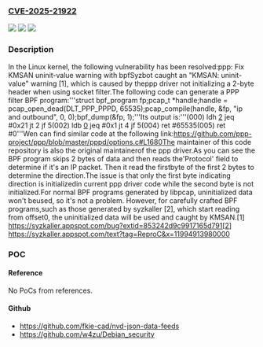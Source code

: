 ### [CVE-2025-21922](https://cve.mitre.org/cgi-bin/cvename.cgi?name=CVE-2025-21922)
![](https://img.shields.io/static/v1?label=Product&message=Linux&color=blue)
![](https://img.shields.io/static/v1?label=Version&message=1da177e4c3f41524e886b7f1b8a0c1fc7321cac2%3C%20d685096c8129c9a92689975193e268945fd21dbf%20&color=brighgreen)
![](https://img.shields.io/static/v1?label=Vulnerability&message=n%2Fa&color=brighgreen)

### Description

In the Linux kernel, the following vulnerability has been resolved:ppp: Fix KMSAN uninit-value warning with bpfSyzbot caught an "KMSAN: uninit-value" warning [1], which is caused by theppp driver not initializing a 2-byte header when using socket filter.The following code can generate a PPP filter BPF program:'''struct bpf_program fp;pcap_t *handle;handle = pcap_open_dead(DLT_PPP_PPPD, 65535);pcap_compile(handle, &fp, "ip and outbound", 0, 0);bpf_dump(&fp, 1);'''Its output is:'''(000) ldh [2](001) jeq #0x21 jt 2 jf 5(002) ldb [0](003) jeq #0x1 jt 4 jf 5(004) ret #65535(005) ret #0'''Wen can find similar code at the following link:https://github.com/ppp-project/ppp/blob/master/pppd/options.c#L1680The maintainer of this code repository is also the original maintainerof the ppp driver.As you can see the BPF program skips 2 bytes of data and then reads the'Protocol' field to determine if it's an IP packet. Then it read the firstbyte of the first 2 bytes to determine the direction.The issue is that only the first byte indicating direction is initializedin current ppp driver code while the second byte is not initialized.For normal BPF programs generated by libpcap, uninitialized data won't beused, so it's not a problem. However, for carefully crafted BPF programs,such as those generated by syzkaller [2], which start reading from offset0, the uninitialized data will be used and caught by KMSAN.[1] https://syzkaller.appspot.com/bug?extid=853242d9c9917165d791[2] https://syzkaller.appspot.com/text?tag=ReproC&x=11994913980000

### POC

#### Reference
No PoCs from references.

#### Github
- https://github.com/fkie-cad/nvd-json-data-feeds
- https://github.com/w4zu/Debian_security

